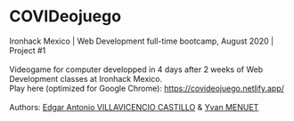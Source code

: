 # COVIDeojuego
Ironhack Mexico | Web Development full-time bootcamp, August 2020 | Project #1 
<br>
<br>
Videogame for computer developped in 4 days after 2 weeks of Web Development classes at Ironhack Mexico.
<br>
Play here (optimized for Google Chrome): https://covideojuego.netlify.app/
<br>
<br>
Authors: [Edgar Antonio VILLAVICENCIO CASTILLO](https://github.com/edvicaty) & [Yvan MENUET](https://github.com/ymenuet)
